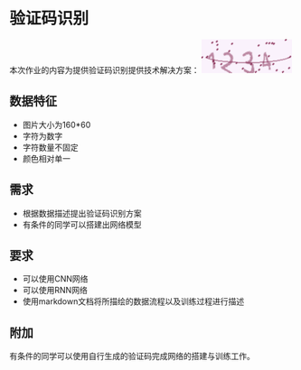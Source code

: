 # 验证码识别
本次作业的内容为提供验证码识别提供技术解决方案：
![](chapcha.png)

## 数据特征
- 图片大小为160*60
- 字符为数字
- 字符数量不固定
- 颜色相对单一

## 需求
- 根据数据描述提出验证码识别方案
- 有条件的同学可以搭建出网络模型

## 要求
- 可以使用CNN网络
- 可以使用RNN网络
- 使用markdown文档将所描绘的数据流程以及训练过程进行描述

## 附加
有条件的同学可以使用自行生成的验证码完成网络的搭建与训练工作。
